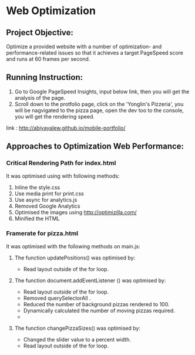 # Web Optimization

## Project Objective:

 Optimize a provided website with a number of optimization- and performance-related issues so that it achieves a target PageSpeed score and runs at 60 frames per second.

## Running Instruction: 
 
 1.	Go to Google PageSpeed Insights, input below link, then you will get the analysis of the page.
 2.	Scroll down to the protfolio page, click on the 'Yonglin's Pizzeria', you will be nagvigated to the pizza page, open the dev too to the console, you will get the rendering speed.

 link :  http://abiyayalew.github.io/mobile-portfolio/

## Approaches to Optimization Web Performance:

### Critical Rendering Path for index.html

It was optimised using with following methods:

1. Inline the style.css 
2. Use media print for print.css
3. Use async for analytics.js
3. Removed Google Analytics
4. Optimised the images using  http://optimizilla.com/
5. Minified the HTML

### Framerate for pizza.html 

It was optimised with the following methods on main.js:

1. The function updatePositions() was optimised by: 
      * Read layout outside of the for loop.

2. The function document.addEventListener () was optimised by: 
      * Read layout outside of the for loop.
      * Removed querySelectorAll .
      * Reduced the number of background pizzas rendered to 100.
      * Dynamically calculated the number of moving pizzas required.
      * 
3. The function changePizzaSizes() was optimised by: 

      * Changed the slider value to a percent width.
      * Read layout outside of the for loop.






